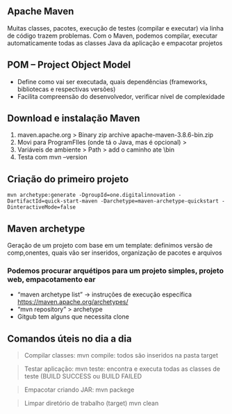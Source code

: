 ## Apache Maven
Muitas classes, pacotes, execução de testes (compilar e executar) via linha de código trazem problemas. Com o Maven, podemos compilar, executar automaticamente todas as classes Java da aplicação e empacotar projetos

## POM – Project Object Model
* Define como vai ser executada, quais dependências (frameworks, bibliotecas e respectivas versões)
* Facilita compreensão do desenvolvedor, verificar nível de complexidade

## Download e instalação Maven
1. maven.apache.org > Binary zip archive apache-maven-3.8.6-bin.zip
2. Movi para ProgramFIles (onde tá o Java, mas é opcional) >
3. Variáveis de ambiente > Path > add o caminho ate \bin
4. Testa com mvn –version

## Criação do primeiro projeto
```mvn archetype:generate -DgroupId=one.digitalinnovation -DartifactId=quick-start-maven -Darchetype=maven-archetype-quickstart -DinteractiveMode=false```

## Maven archetype
Geração de um projeto com base em um template: definimos versão de comp,onentes, quais vão ser inseridos, organização de pacotes e arquivos

### Podemos procurar arquétipos para um projeto simples, projeto web, empacotamento ear
+	“maven archetype list” -> instruções de execução específica
https://maven.apache.org/archetypes/
+	“mvn repository” > archetype
+	Gitgub tem alguns que necessita clone

## Comandos úteis no dia a dia
> Compilar classes:
mvn compile:
todos são inseridos na pasta target

> Testar aplicação:
mvn teste:
encontra e executa todas as classes de teste
(BUILD SUCCESS ou BUILD FAILED

> Empacotar criando JAR:
mvn packege

> Limpar diretório de trabalho (target)
mvn clean